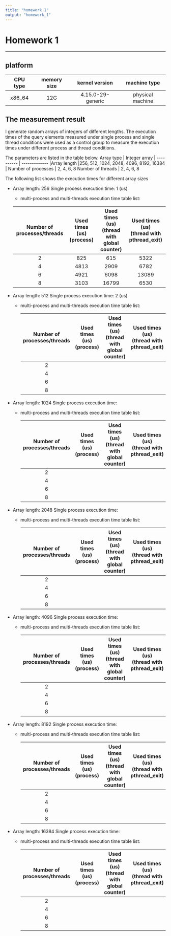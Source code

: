 ```yaml
---
title: "homework 1"
output: "homework_1"
---
```

# Homework 1
---
## platform

| CPU type | memory size | kernel version | machine type |
| :-----: | :----: | :----: | :----: |
| x86_64 | 12G | 4.15.0-29-generic |physical machine |

## The measurement result

I generate random arrays of integers of different lengths. The execution times of the query elements measured under single process and single thread conditions were used as a control group to measure the execution times under different process and thread conditions.


The parameters are listed in the table below.
Array type        | Integer array |
----------        | -------------
|Array length     |256, 512, 1024, 2048, 4096, 8192, 16384 |
Number of processes | 2, 4, 6, 8
Number of threads |   2, 4, 6, 8


The following list shows the execution times for different array sizes

* Array length: 256 
   Single process execution time: 1 (us)
    - multi-process and multi-threads execution time table list:

    Number of processes/threads | Used times (us)<br> (process) | Used times (us)<br> (thread with global counter) | Used times (us)<br> (thread with pthread_exit) | 
    :---:|:---:| :---: | :---: |
    2  | 825 |615  | 5322
    4  | 4813 |2909 | 6782
    6  | 4921 |6098 | 13089 
    8  | 3103 |16799 | 6530

* Array length: 512
   Single process execution time: 2 (us)
  - multi-process and multi-threads execution time table list:

    Number of processes/threads | Used times (us)<br> (process) | Used times (us)<br> (thread with global counter) | Used times (us)<br> (thread with pthread_exit) | 
    :---:|:---:| :---: | :---: |
    2  |  |  | 
    4  |  |  | 
    6  |  |  |  
    8  |  |  | 


* Array length: 1024
    Single process execution time: 
  - multi-process and multi-threads execution time table list:

    Number of processes/threads | Used times (us)<br> (process) | Used times (us)<br> (thread with global counter) | Used times (us)<br> (thread with pthread_exit) | 
    :---:|:---:| :---: | :---: |
    2  |  |  | 
    4  |  |  | 
    6  |  |  |  
    8  |  |  | 
* Array length: 2048
  Single process execution time: 
  - multi-process and multi-threads execution time table list:

    Number of processes/threads | Used times (us)<br> (process) | Used times (us)<br> (thread with global counter) | Used times (us)<br> (thread with pthread_exit) | 
    :---:|:---:| :---: | :---: |
    2  |  |  | 
    4  |  |  | 
    6  |  |  |  
    8  |  |  | 
* Array length: 4096
  Single process execution time: 
  - multi-process and multi-threads execution time table list:

    Number of processes/threads | Used times (us)<br> (process) | Used times (us)<br> (thread with global counter) | Used times (us)<br> (thread with pthread_exit) | 
    :---:|:---:| :---: | :---: |
    2  |  |  | 
    4  |  |  | 
    6  |  |  |  
    8  |  |  | 
* Array length: 8192
  Single process execution time: 
  - multi-process and multi-threads execution time table list:

    Number of processes/threads | Used times (us)<br> (process) | Used times (us)<br> (thread with global counter) | Used times (us)<br> (thread with pthread_exit) | 
    :---:|:---:| :---: | :---: |
    2  |  |  | 
    4  |  |  | 
    6  |  |  |  
    8  |  |  | 
* Array length: 16384
  Single process execution time: 
  - multi-process and multi-threads execution time table list:

    Number of processes/threads | Used times (us)<br> (process) | Used times (us)<br> (thread with global counter) | Used times (us)<br> (thread with pthread_exit) | 
    :---:|:---:| :---: | :---: |
    2  |  |  | 
    4  |  |  | 
    6  |  |  |  
    8  |  |  | 